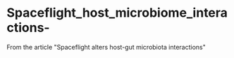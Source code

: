 # Spaceflight_host_microbiome_interactions-
From the article "Spaceflight alters host-gut microbiota interactions"
